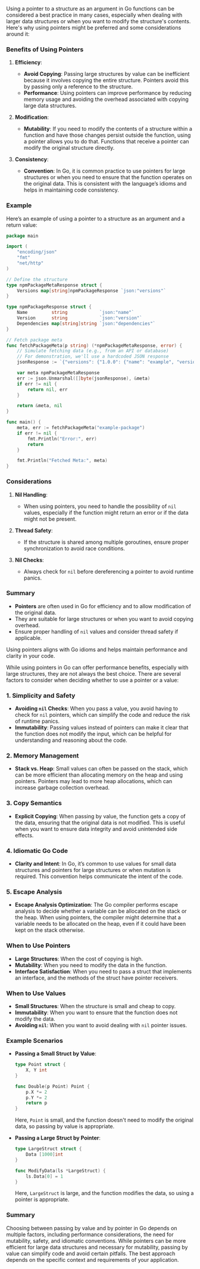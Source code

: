 Using a pointer to a structure as an argument in Go functions can be considered a best practice in many cases, especially when dealing with larger data structures or when you want to modify the structure's contents. Here's why using pointers might be preferred and some considerations around it:

### Benefits of Using Pointers

1. **Efficiency**:
   - **Avoid Copying**: Passing large structures by value can be inefficient because it involves copying the entire structure. Pointers avoid this by passing only a reference to the structure.
   - **Performance**: Using pointers can improve performance by reducing memory usage and avoiding the overhead associated with copying large data structures.

2. **Modification**:
   - **Mutability**: If you need to modify the contents of a structure within a function and have those changes persist outside the function, using a pointer allows you to do that. Functions that receive a pointer can modify the original structure directly.

3. **Consistency**:
   - **Convention**: In Go, it is common practice to use pointers for large structures or when you need to ensure that the function operates on the original data. This is consistent with the language’s idioms and helps in maintaining code consistency.

### Example

Here’s an example of using a pointer to a structure as an argument and a return value:

```go
package main

import (
    "encoding/json"
    "fmt"
    "net/http"
)

// Define the structure
type npmPackageMetaResponse struct {
    Versions map[string]npmPackageResponse `json:"versions"`
}

type npmPackageResponse struct {
    Name         string            `json:"name"`
    Version      string            `json:"version"`
    Dependencies map[string]string `json:"dependencies"`
}

// Fetch package meta
func fetchPackageMeta(p string) (*npmPackageMetaResponse, error) {
    // Simulate fetching data (e.g., from an API or database)
    // For demonstration, we'll use a hardcoded JSON response
    jsonResponse := `{"versions": {"1.0.0": {"name": "example", "version": "1.0.0", "dependencies": {}}}}`

    var meta npmPackageMetaResponse
    err := json.Unmarshal([]byte(jsonResponse), &meta)
    if err != nil {
        return nil, err
    }

    return &meta, nil
}

func main() {
    meta, err := fetchPackageMeta("example-package")
    if err != nil {
        fmt.Println("Error:", err)
        return
    }

    fmt.Println("Fetched Meta:", meta)
}
```

### Considerations

1. **Nil Handling**:
   - When using pointers, you need to handle the possibility of `nil` values, especially if the function might return an error or if the data might not be present.

2. **Thread Safety**:
   - If the structure is shared among multiple goroutines, ensure proper synchronization to avoid race conditions.

3. **Nil Checks**:
   - Always check for `nil` before dereferencing a pointer to avoid runtime panics.

### Summary

- **Pointers** are often used in Go for efficiency and to allow modification of the original data.
- They are suitable for large structures or when you want to avoid copying overhead.
- Ensure proper handling of `nil` values and consider thread safety if applicable.

Using pointers aligns with Go idioms and helps maintain performance and clarity in your code.

While using pointers in Go can offer performance benefits, especially with large structures, they are not always the best choice. There are several factors to consider when deciding whether to use a pointer or a value:

### 1. **Simplicity and Safety**

- **Avoiding `nil` Checks**: When you pass a value, you avoid having to check for `nil` pointers, which can simplify the code and reduce the risk of runtime panics.
- **Immutability**: Passing values instead of pointers can make it clear that the function does not modify the input, which can be helpful for understanding and reasoning about the code.

### 2. **Memory Management**

- **Stack vs. Heap**: Small values can often be passed on the stack, which can be more efficient than allocating memory on the heap and using pointers. Pointers may lead to more heap allocations, which can increase garbage collection overhead.

### 3. **Copy Semantics**

- **Explicit Copying**: When passing by value, the function gets a copy of the data, ensuring that the original data is not modified. This is useful when you want to ensure data integrity and avoid unintended side effects.

### 4. **Idiomatic Go Code**

- **Clarity and Intent**: In Go, it’s common to use values for small data structures and pointers for large structures or when mutation is required. This convention helps communicate the intent of the code.

### 5. **Escape Analysis**

- **Escape Analysis Optimization**: The Go compiler performs escape analysis to decide whether a variable can be allocated on the stack or the heap. When using pointers, the compiler might determine that a variable needs to be allocated on the heap, even if it could have been kept on the stack otherwise.

### When to Use Pointers

- **Large Structures**: When the cost of copying is high.
- **Mutability**: When you need to modify the data in the function.
- **Interface Satisfaction**: When you need to pass a struct that implements an interface, and the methods of the struct have pointer receivers.

### When to Use Values

- **Small Structures**: When the structure is small and cheap to copy.
- **Immutability**: When you want to ensure that the function does not modify the data.
- **Avoiding `nil`**: When you want to avoid dealing with `nil` pointer issues.

### Example Scenarios

- **Passing a Small Struct by Value**:

  ```go
  type Point struct {
      X, Y int
  }

  func Double(p Point) Point {
      p.X *= 2
      p.Y *= 2
      return p
  }
  ```

  Here, `Point` is small, and the function doesn't need to modify the original data, so passing by value is appropriate.

- **Passing a Large Struct by Pointer**:

  ```go
  type LargeStruct struct {
      Data [1000]int
  }

  func ModifyData(ls *LargeStruct) {
      ls.Data[0] = 1
  }
  ```

  Here, `LargeStruct` is large, and the function modifies the data, so using a pointer is appropriate.

### Summary

Choosing between passing by value and by pointer in Go depends on multiple factors, including performance considerations, the need for mutability, safety, and idiomatic conventions. While pointers can be more efficient for large data structures and necessary for mutability, passing by value can simplify code and avoid certain pitfalls. The best approach depends on the specific context and requirements of your application.